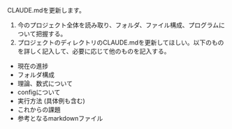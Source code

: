 CLAUDE.mdを更新します。

1. 今のプロジェクト全体を読み取り、フォルダ、ファイル構成、プログラムについて把握する。
2. プロジェクトのディレクトリのCLAUDE.mdを更新してほしい。以下のものを詳しく記入して、必要に応じて他のものを記入する。

- 現在の進捗
- フォルダ構成
- 理論、数式について
- configについて
- 実行方法 (具体例も含む)
- これからの課題
- 参考となるmarkdownファイル